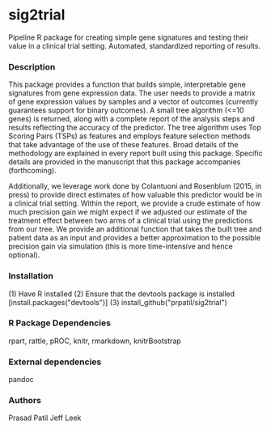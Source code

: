 # sig2trial
Pipeline R package for creating simple gene signatures and testing their value in a clinical trial setting. Automated, standardized reporting of results.

### Description

This package provides a function that builds simple, interpretable gene signatures from gene expression data. The user needs to provide a matrix of
gene expression values by samples and a vector of outcomes (currently guarantees support for binary outcomes). A small tree algorithm (<=10 genes) is returned,
along with a complete report of the analysis steps and results reflecting the accuracy of the predictor. The tree algorithm uses Top Scoring Pairs (TSPs) as
features and employs feature selection methods that take advantage of the use of these features. Broad details of the methodology are explained in every report 
built using this package. Specific details are provided in the manuscript that this package accompanies (forthcoming).

Additionally, we leverage work done by Colantuoni and Rosenblum (2015, in press) to provide direct estimates of how valuable this predictor would be in a
clinical trial setting. Within the report, we provide a crude estimate of how much precision gain we might expect if we adjusted our estimate of the treatment effect
between two arms of a clinical trial using the predictions from our tree. We provide an additional function that takes the built tree and patient data as an input and 
provides a better approximation to the possible precision gain via simulation (this is more time-intensive and hence optional).

### Installation

(1) Have R installed
(2) Ensure that the devtools package is installed [install.packages("devtools")]
(3) install_github("prpatil/sig2trial")

### R Package Dependencies
rpart, rattle, pROC, knitr, rmarkdown, knitrBootstrap

### External dependencies
pandoc

### Authors
Prasad Patil
Jeff Leek
